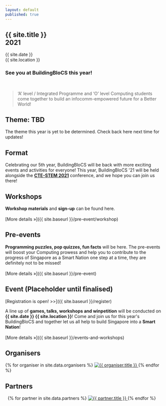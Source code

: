 ```yaml
---
layout: default
published: true
---
```


<section class="jumbo">
    <div class="main-div">
        <h1>
            {{ site.title }}<br>
            <span class="huge">2021</span>
        </h1>
        <p>
            {{ site.date }} 
            <br/>
            {{ site.location }}
        </p>
	<p>
	    <h3>See you at BuildingBloCS this year!</h3>
	</p>
    <br/>
    </div>
</section>

> &lsquo;A&rsquo; level / Integrated Programme and &lsquo;O&rsquo; level Computing students come together to build an infocomm-empowered future for a Better World!

## Theme: TBD

The theme this year is yet to be determined. Check back here next time for updates!

## Format

Celebrating our 5th year, BuildingBloCS will be back with more exciting events and activities for everyone! This year, BuildingBloCS '21 will be held alongside the **[CTE-STEM 2021](https://cte-stem2021.nie.edu.sg/ "CTE-STEM 2021 Website")** conference, and we hope you can join us there!

## Workshops

**Workshop materials** and **sign-up** can be found here.<br><br>
[More&nbsp;details&nbsp;&raquo;]({{ site.baseurl }}/pre-event/workshop)

## Pre-events

**Programming puzzles, pop quizzes, fun facts** will be here. The pre-events will boost your Computing prowess and help you to contribute to the progress of Singapore as a Smart Nation one step at a time, they are definitely not to be missed!<br><br>
[More&nbsp;details&nbsp;&raquo;]({{ site.baseurl }}/pre-event)

## Event (Placeholder until finalised)
[Registration is open! >>]({{ site.baseurl }}/register)

A line up of **games, talks, workshops and winpetition** will be conducted on **{{ site.date }} {{ site.location }}**! Come and join us for this year's BuildingBloCS and together let us all help to build Singapore into a **Smart Nation**!<br><br>
[More&nbsp;details&nbsp;&raquo;]({{ site.baseurl }}/events-and-workshops)

## Organisers

<section class="organisers">
    {% for organiser in site.data.organisers %}
    <a href="{{ organiser.url }}">
        <img src="{{ site.baseurl }}/assets/img/{{ organiser.img }}" title="{{ organiser.title }}" />
    </a>
    {% endfor %}
</section>

## Partners

<section class="organisers">
    {% for partner in site.data.partners %}
    <a href="{{ partner.url }}">
        <img src="{{ site.baseurl }}/assets/img/{{ partner.img }}" title="{{ partner.title }}" />
    </a>
    {% endfor %}
</section>
